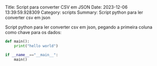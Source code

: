 Title: Script para converter CSV em JSON 
Date: 2023-12-06 13:39:59.928309
Category: scripts
Summary: Script python para ler converter csv em json


Script python para ler converter csv em json, pegando a primeira coluna como chave para os dados:

```python
def main():
    print("hello world")

if __name__=="__main__":
    main()
```

